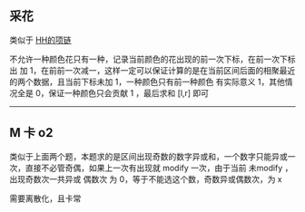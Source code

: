 ## 采花

类似于 [HH的项链](https://www.luogu.com.cn/problem/P1972)

不允许一种颜色花只有一种，记录当前颜色的花出现的前一次下标，在前一次下标出 加 1，在前前一次减一，这样一定可以保证计算的是在当前区间后面的相聚最近的两个数据，且当前下标未加 1，一种颜色只有前一种颜色 有实际意义 1，其他情况全是 0，保证一种颜色只会贡献 1 ，最后求和 [l,r] 即可





---

## M     卡 o2 

类似于上面两个题，本题求的是区间出现奇数的数字异或和，一个数字只能异或一次，直接不必管奇偶，如果上一次有出现就 modify 一次，由于当前 未modify ，出现奇数次一共异或 偶数次 为 0，等于不能选这个数，奇数异或偶数次，为 x 

需要离散化，且卡常